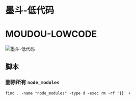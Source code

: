 # 墨斗-低代码
# MOUDOU-LOWCODE

![墨斗-低代码](https://runtime.modou.ink/modou.svg)


## 脚本
### 删除所有 ```node_modules```
```shell
find . -name "node_modules" -type d -exec rm -rf '{}' +
```

